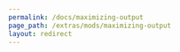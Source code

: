 ```yaml
---
permalink: /docs/maximizing-output
page_path: /extras/mods/maximizing-output
layout: redirect
---
```

